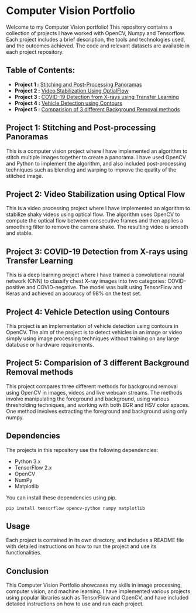 # Computer Vision Portfolio

Welcome to my Computer Vision portfolio! This repository contains a collection of projects I have worked with OpenCV, Numpy and Tensorflow. Each project includes a brief description, the tools and technologies used, and the outcomes achieved. The code and relevant datasets are available in each project repository.

## Table of Contents:
* **Project 1 :** [Stitching and Post-Processing Panoramas](/StitchAndPostProcess)
* **Project 2 :** [Video Stabilization Using OptialFlow](/VideoStabilizationUsingOptialFlow)
* **Project 3 :** [COVID-19 Detection from X-rays using Transfer Learning](/ChestXrayDetectorUsingTransferLearnings)
* **Project 4 :** [Vehicle Detection using Contours](/VehicleDetectionUsingContours)
* **Project 5 :** [Comparision of 3 different Background Removal methods](/BackgroundRemovalThreeWays)




## Project 1: Stitching and Post-processing Panoramas
This is a computer vision project where I have implemented an algorithm to stitch multiple images together to create a panorama. I have used OpenCV and Python to implement the algorithm, and also included post-processing techniques such as blending and warping to improve the quality of the stitched image.

## Project 2: Video Stabilization using Optical Flow
This is a video processing project where I have implemented an algorithm to stabilize shaky videos using optical flow. The algorithm uses OpenCV to compute the optical flow between consecutive frames and then applies a smoothing filter to remove the camera shake. The resulting video is smooth and stable.

## Project 3: COVID-19 Detection from X-rays using Transfer Learning
This is a deep learning project where I have trained a convolutional neural network (CNN) to classify chest X-ray images into two categories: COVID-positive and COVID-negative. The model was built using TensorFlow and Keras and achieved an accuracy of 98% on the test set.

## Project 4: Vehicle Detection using Contours
This project is an implementation of vehicle detection using contours in OpenCV. The aim of the project is to detect vehicles in an image or video simply using image processing techniques without training on any large database or hardware requirements.

## Project 5: Comparision of 3 different Background Removal methods
This project compares three different methods for background removal using OpenCV in images, videos and live webcam streams. The methods involve manipulating the foreground and background, using various thresholding techniques, and working with both BGR and HSV color spaces. One method involves extracting the foreground and background using only numpy. 


## Dependencies
The projects in this repository use the following dependencies:

- Python 3.x
- TensorFlow 2.x
- OpenCV
- NumPy
- Matplotlib

You can install these dependencies using pip.

```
pip install tensorflow opencv-python numpy matplotlib
```

## Usage
Each project is contained in its own directory, and includes a README file with detailed instructions on how to run the project and use its functionalities.

## Conclusion
This Computer Vision Portfolio showcases my skills in image processing, computer vision, and machine learning. I have implemented various projects using popular libraries such as TensorFlow and OpenCV, and have included detailed instructions on how to use and run each project.

